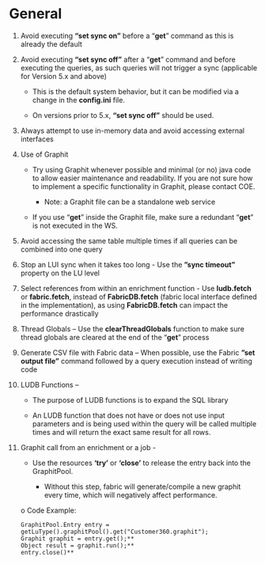 
# General

1. Avoid executing **“set sync on”** before a “**get**” command as this is already the default

2. Avoid executing **“set sync off”** after a “**get**” command and before executing the queries, as such queries will not trigger a sync (applicable for Version 5.x and above)

   - This is the default system behavior, but it can be modified via a change in the **config.ini** file. 

    - On versions prior to 5.x, **“set sync off”** should be used.

3. Always attempt to use in-memory data and avoid accessing external interfaces

4. Use of Graphit 

   - Try using Graphit whenever possible and minimal (or no) java code to allow easier maintenance and readability. If you are not sure how to implement a specific functionality in Graphit, please contact COE.

        - Note: a Graphit file can be a standalone web service

   - If you use “**get**” inside the Graphit file, make sure a redundant “**get**” is not executed in the WS.

5. Avoid accessing the same table multiple times if all queries can be combined into one query 

6. Stop an LUI sync when it takes too long - Use the **”sync timeout”** property on the LU level 

7. Select references from within an enrichment function - Use **ludb.fetch** or **fabric.fetch**, instead of **FabricDB.fetch** (fabric local interface defined in the implementation),  as using **FabricDB.fetch** can impact the performance drastically 

8. Thread Globals – Use the **clearThreadGlobals** function  to make sure thread globals are cleared at the end of the “**get**” process 

9. Generate CSV file with Fabric data – When possible, use the Fabric **”set output file”** command followed by a query execution instead of writing code

10. LUDB Functions – 

    - The purpose of LUDB functions is to expand the SQL library 

    - An LUDB function that does not have or does not use input parameters and is being used within the query will be called multiple times and will return the exact same result for all rows.

11. Graphit call from an enrichment or a job - 

    - Use the resources **‘try’** or **‘close’** to release the entry back into the GraphitPool. 

       + Without this step, fabric will generate/compile a new graphit every time, which will negatively affect performance.

    o  Code Example:

        GraphitPool.Entry entry = getLuType().graphitPool().get("Customer360.graphit"); 
        Graphit graphit = entry.get();**
        Object result = graphit.run();**
        entry.close()** 